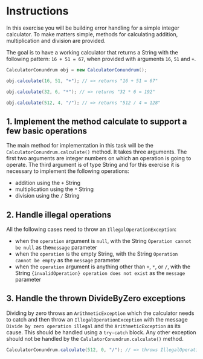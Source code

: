 # Instructions

In this exercise you will be building error handling for a simple integer calculator. 
To make matters simple, methods for calculating addition, multiplication and division are provided.

The goal is to have a working calculator that returns a String with the following pattern: `16 + 51 = 67`, when provided with arguments `16`, `51` and `+`.

```java
CalculatorConundrum obj = new CalculatorConundrum();

obj.calculate(16, 51, "+"); // => returns "16 + 51 = 67"

obj.calculate(32, 6, "*"); // => returns "32 * 6 = 192"

obj.calculate(512, 4, "/"); // => returns "512 / 4 = 128"
```

## 1. Implement the method calculate to support a few basic operations 

The main method for implementation in this task will be the `CalculatorConundrum.calculate()` method. 
It takes three arguments. 
The first two arguments are integer numbers on which an operation is going to operate. 
The third argument is of type String and for this exercise it is necessary to implement the following operations:

- addition using the `+` String
- multiplication using the `*` String
- division using the `/` String

## 2. Handle illegal operations

All the following cases need to throw an `IllegalOperationException`:

* when the `operation` argument is `null`, with the String `Operation cannot be null` as the`message` parameter 
* when the `operation` is the empty String, with the String `Operation cannot be empty` as the `message` parameter
* when the `operation` argument is anything other than `+`, `*`, or `/`,  with the String `{invalidOperation} operation does not exist` as the `message` parameter

## 3. Handle the thrown DivideByZero exceptions

Dividing by zero throws an `ArithmeticException` which the calculator needs to catch and then throw an `IllegalOperationException` with the message `Divide by zero operation illegal` and the `ArithmeticException` as its cause.
This should be handled using a `try-catch` block. 
Any other exception should not be handled by the `CalulatorConundrum.calculate()` method.

```java
CalculatorConundrum.calculate(512, 0, "/"); // => throws IllegalOperationException with message "Division by zero is not allowed."
```

